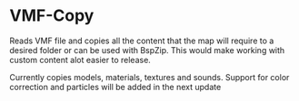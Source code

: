 # VMF-Copy
Reads VMF file and copies all the content that the map will require to a desired folder or can be used with BspZip.
This would make working with custom content alot easier to release.

Currently copies models, materials, textures and sounds.
Support for color correction and particles will be added in the next update
